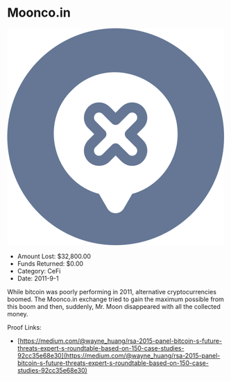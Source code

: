 # Moonco.in
![Moonco.in](/rektimages/Moonco.in.png)
- Amount Lost: $32,800.00
- Funds Returned: $0.00
- Category: CeFi
- Date: 2011-9-1

While bitcoin was poorly performing in 2011, alternative cryptocurrencies boomed. The Moonco.in exchange tried to gain the maximum possible from this boom and then, suddenly, Mr. Moon disappeared with all the collected money.


Proof Links:
- [https://medium.com/@wayne_huang/rsa-2015-panel-bitcoin-s-future-threats-expert-s-roundtable-based-on-150-case-studies-92cc35e68e30](https://medium.com/@wayne_huang/rsa-2015-panel-bitcoin-s-future-threats-expert-s-roundtable-based-on-150-case-studies-92cc35e68e30)


